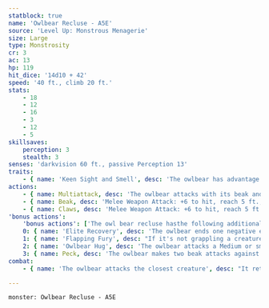 ```yaml
---
statblock: true
name: 'Owlbear Recluse - A5E'
source: 'Level Up: Monstrous Menagerie'
size: Large
type: Monstrosity
cr: 3
ac: 13
hp: 119
hit_dice: '14d10 + 42'
speed: '40 ft., climb 20 ft.'
stats:
    - 18
    - 12
    - 16
    - 3
    - 12
    - 5
skillsaves:
    perception: 3
    stealth: 3
senses: 'darkvision 60 ft., passive Perception 13'
traits:
    - { name: 'Keen Sight and Smell', desc: 'The owlbear has advantage on Perception checks that rely on sight or smell.' }
actions:
    - { name: Multiattack, desc: 'The owlbear attacks with its beak and claws.' }
    - { name: Beak, desc: 'Melee Weapon Attack: +6 to hit, reach 5 ft., one target. Hit: 9 (1d10 + 4) piercing damage.' }
    - { name: Claws, desc: 'Melee Weapon Attack: +6 to hit, reach 5 ft., one target. Hit: 13 (2d8 + 4) slashing damage.' }
'bonus actions':
    'bonus actions': ['The owl bear recluse hasthe following additional bonus actions, which it uses only while bloodied:']
    0: { name: 'Elite Recovery', desc: 'The owlbear ends one negative effect currently affecting it. It can use this bonus action as long as it has at least 1 hit point, even while unconscious or incapacitated.' }
    1: { name: 'Flapping Fury', desc: "If it's not grappling a creature, the owlbear jumps up to half its Speed without provoking opportunity attacks and then makes a claws attack with advantage." }
    2: { name: 'Owlbear Hug', desc: 'The owlbear attacks a Medium or smaller creature with its claws. On a hit, the target is grappled (escape DC 14). Until this grapple ends, the target is restrained. The owlbear can grapple one creature at a time.' }
    3: { name: Peck, desc: 'The owlbear makes two beak attacks against a creature it is grappling.' }
combat:
    - { name: 'The owlbear attacks the closest creature', desc: "It retreats if it's bloodied and not within 5 feet of an enemy." }

---
```

```statblock
monster: Owlbear Recluse - A5E
```
